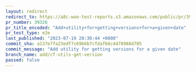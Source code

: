 ```yaml
---
layout: redirect
redirect_to: https://a8c-woo-test-reports.s3.amazonaws.com/public/pr/39326/e2e/index.html
pr_number: 39326
pr_title_encoded: "Add+utility+for+getting+versions+for+a+given+date"
pr_test_type: e2e
last_published: "2023-07-19 20:30:44 +0000"
commit_sha: a137e7fa23edf7c6966b7cfdaf66c4478988d705
commit_message: "Add utility for getting versions for a given date"
branch_name: add/cf-utils-get-version
passed: false
---
```

